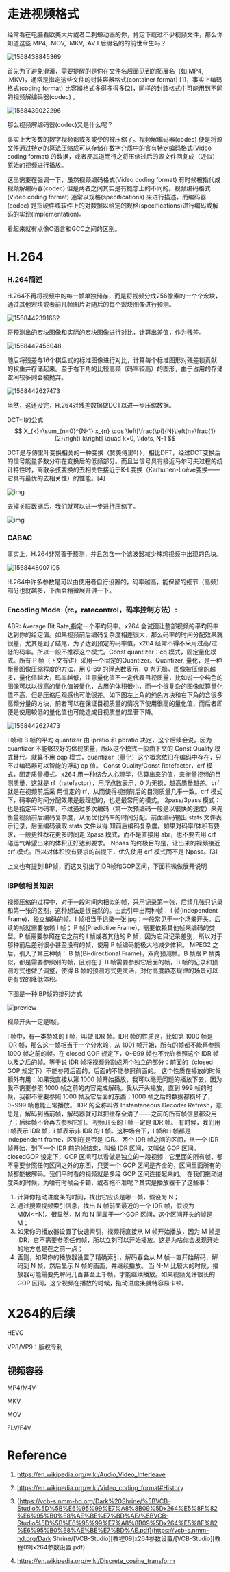 # 走进视频格式

经常看在电脑看欧美大片或者二刺螈动画的你，肯定下载过不少视频文件，那么你知道这些.MP4, .MOV, .MKV, .AV I 后缀名的的前世今生吗？

![1568438845369](assets/1568438845369.png)

首先为了避免混淆，需要提醒的是你在文件名后面见到的拓展名（如.MP4, .MKV)，通常是指定这些文件的封装容器格式(container format) [1]，事实上编码格式(coding format) 比容器格式多得多得多[2]，同样的封装格式中可能用到不同的视频解编码器(codec) 。

![1568439022296](assets/1568439022296.png)

那么视频解编码器(codec)又是什么呢？

事实上大多数的数字视频都或多或少的被压缩了。视频解编码器(codec) 便是将源文件通过特定的算法压缩成可以存储在数字介质中的含有特定编码格式(Video coding format) 的数据，或者反其道而行之将压缩过后的源文件回复成（近似）原始的视频进行播放。

这里需要在强调一下，虽然视频编码格式(Video coding format) 有时候被指代成视频解编码器(codec) 但是两者之间其实是有概念上的不同的。视频编码格式(Video coding format) 通常以规格(specifications) 来进行描述，而编码器(codec) 是指硬件或软件上的对数据以给定的规格(specifications)进行编码或解码的实现(implementation)。

看起来就有点像C语言和GCC之间的区别。

# H.264

### H.264简述

H.264不再将视频中的每一帧单独储存，而是将视频分成256像素的一个个宏块，通过其他宏块或者前几帧图片对随后的每个宏块图像进行预测。

![1568442391662](assets/1568442391662.png)

将预测出的宏块图像和实际的宏块图像进行对比，计算出差值，作为残差。

![1568442456048](assets/1568442456048.png)

随后将残差与16个棋盘式的标准图像进行对比，计算每个标准图形对残差锁贡献的权重并存储起来。至于右下角的比较高频（码率较高）的图形，由于占用的存储空间较多则会被抛弃。

![1568442627473](assets/1568442627473.png)

当然，这还没完，H.264对残差数据做DCT以进一步压缩数据。

DCT-II的公式
$$
X_{k}=\sum_{n=0}^{N-1} x_{n} \cos \left[\frac{\pi}{N}\left(n+\frac{1}{2}\right) k\right] \quad k=0, \ldots, N-1
$$


DCT是与傅里叶变换相关的一种变换（赞美傅里叶），相比DFT，经过DCT变换后的信号能量多数分布在变换后的低频部分。而且当信号具有接近马尔可夫过程的统计特性时，离散余弦变换的去相关性接近于K-L变换（Karhunen-Loève变换——它具有最优的去相关性）的性能。[4]

![img](assets/1024px-Dandelion_clock_quarter_dft_dct.png)

去掉关联数据后，我们就可以进一步进行压缩了。

![img](assets/v2-644724cc3cc531180cd3d71b726d6b7a_b.jpg)

### CABAC

事实上，H.264非常善于预测，并且包含一个滤波器减少辣鸡视频中出现的色块。

![1568448007105](assets/1568448007105.png)

H.264中许多参数是可以由使用者自行设置的，码率越高，能保留的细节（高频）部分也就越多，下面会稍微展开讲一下。



### Encoding Mode（rc，ratecontrol，码率控制方法）:

ABR: Average Bit Rate,指定一个平均码率。x264 会试图让整部视频的平均码率达到你的给定值。如果视频前后编码复杂度相差很大，那么码率的时间分配效果就很差，尤其是到了结尾，为了达到预定的码率值，x264 经常不得不采用过高/过低的码率。所以一般不推荐这个模式。Const quantizer：cq 模式，固定量化模式。所有 P 帧（下文有讲）采用一个固定的Quantizer。Quantizer, 量化，是一种衡量图像压缩程度的方法，用 0-69 的浮点数表示，0 为无损。图像被压缩的越多，量化值越大，码率越低，注意量化值不一定代表目视质量，比如说一个纯色的图像可以以很高的量化值被量化，占用的体积很小，而一个很复杂的图像就算量化值不高，但是压缩后观感也可能很差。如下图左上角的纯色方块和右下角的含很多高频分量的方块，前者可以在保证目视质量的情况下使用很高的量化值，而后者即便是使用较低的量化值也可能造成目视质量的显著下降。

![1568442627473](assets/1568442627473.png)

I 帧和 B 帧的平均 quantizer 由 ipratio 和 pbratio 决定，这个后续会说。因为 quantizer 不能够较好的体现质量，所以这个模式一般由下文的 Const Quality 模式替代。就算不用 cqp 模式，quantizer（量化）这个概念依旧在编码中存在，只不过编码器可以智能的浮动 qp 值。
Const Quality/Const Ratefactor，crf 模式，固定质量模式。x264 用一种结合人心理学，估算出来的值，来衡量视频的目测质量，这就是 rf（ratefactor），用浮点数表示，0 为无损，越高质量越差。crf 就是在视频前后采
用恒定的 rf，从而使得视频前后的目测质量几乎一致。crf 模式下，码率的时间分配效果是最理想的，也是最常用的模式。
2pass/3pass 模式：也是指定平均码率，不过通过多次编码（第一次预编码一般是以很快的速度）来先衡量视频前后编码复杂度，从而优化码率的时间分配。前面编码输出 stats 文件表示记录，后面编码读取 stats 文件以得
知前后编码复杂度。如果对码率/体积有要求，一般更推荐花更多时间走 2pass 模式，而不是直接用 abr，也不要去用 crf 碰运气希望出来的体积正好达到要求。 Npass 的终极目的是，让出来的视频接近 crf 模式。所以对体积没有要求的前提下，优先使用 crf 模式而不是 Npass。[3]

上文也有提到IBP帧，而这又引出了IDR帧和GOP区间，下面稍微做展开说明

### IBP帧相关知识

视频压缩的过程中，对于一段时间内相似的帧，采用记录第一张，后续几张只记录和第一张的区别，这种想法是很自然的。由此引申出两种帧：
I 帧(Independent Frame)，独立编码的帧。I 帧相当于记录一张 jpg；一般常见于一个场景开头。后续的帧就需要依赖 I 帧；
P 帧(Predictive Frame)，需要依赖其他帧来编码的类型。P 帧需要参照在它之前的 I 帧或者其他的 P 帧，因为它只记录差别，所以对于那种前后差别很小甚至没有的帧，使用 P 帧编码能极大地减少体积。
MPEG2 之后，引入了第三种帧：
B 帧(Bi-directional Frame)，双向预测帧。B 帧跟 P 帧类似，都是需要参照别的帧，区别在于 B 帧需要参照它后面的帧，B 帧的记录和预测方式也做了调整，使得 B 帧的预测方式更灵活，对付高度静态规律的场景可以更有效的降低体积。

下图是一种IBP帧的排列方式

![preview](assets/v2-2f5cd00597740d1c1aed424b1ab7efbf_r.jpg)

视频开头一定是I帧。



I 帧中，有一类特殊的 I 帧，叫做 IDR 帧。IDR 帧的性质是，比如第 1000 帧是 IDR 帧，那么这一帧相当于一个分水岭，从 1001 帧开始，所有的帧都不能再参照 1000 帧之前的帧。在 closed GOP 规定下，0~999 帧也不允许参照这个 IDR 帧以及之后的帧。等于说 IDR 帧将视频分割成两个独立的部分：前面的（closed GOP 规定下）不能参照后面的，后面的不能参照前面的。
这个性质在播放的时候额外有用：如果我直接从第 1000 帧开始播放，我可以毫无问题的播放下去，因为我不需要参照 1000 帧之前的内容完成解码。我从开头播放，直到 999 帧的时候，我都不需要参照 1000 帧及它后面的东西；1000 帧之后的数据都损坏了，0~999 帧也能正常播放。
IDR 的全称叫做 Instantaneous Decoder Refresh，意思是，解码到当前帧，解码器就可以把缓存全清了——之前的所有帧信息都没用了；后续帧不会再去参照它们。
视频开头的 I 帧一定是 IDR 帧。
有时候，我们用 I 帧表示 IDR 帧，i 帧表示非 IDR 的 I 帧。这种场合下，I 帧和 i 帧都是 independent frame，区别在是否是 IDR。
两个 IDR 帧之间的区间，从一个 IDR 帧开始，到下一个 IDR 前的帧结束，叫做 IDR 区间，又叫做 GOP 区间。closedGOP 设定下，GOP 区间可以看做是独立的一段视频：它里面的所有帧，都不需要参照任何区间之外的东西，只要一个 GOP 区间是齐全的，区间里面所有的帧都能被解码。我们平时看的视频就是多段 GOP 区间连接起来的。
在我们拖动进度条的时候，为啥有时候会卡顿，或者拖不准呢？其实是播放器干了这些事：

1. 计算你拖动进度条的时间，找出它应该是哪一帧，假设为 N；
2. 通过搜索视频索引信息，找出 N 帧前面最近的一个 IDR 帧，假设为 M(M<=N)。很显然，M 和 N 同属于一个GOP 区间，这个区间开头的帧是 M；
3. 如果你的播放器设置了快速索引，视频将直接从 M 帧开始播放，因为 M 帧是 IDR，它不需要参照任何帧，所以立刻可以开始播放。这是为啥你会发现开始的地方总是在之前一点；
4. 否则，如果你的播放器设置了精确索引，解码器会从 M 帧一直开始解码，解码到 N 帧，然后显示 N 帧的画面，并继续播放。
当 N-M 比较大的时候，播放器可能需要先解码几百甚至上千帧，才能继续播放。如果视频允许很长的 GOP 区间，这个视频在播放的时候，拖动进度条就特容易卡顿。

# X264的后续

HEVC

VP8/VP9：版权专利

## 视频容器

MP4/M4V

MKV

MOV

FLV/F4V





# Reference

1. https://en.wikipedia.org/wiki/Audio_Video_Interleave

2. https://en.wikipedia.org/wiki/Video_coding_format#History
3. [https://vcb-s.nmm-hd.org/Dark%20Shrine/%5BVCB-Studio%5D%5B%E6%95%99%E7%A8%8B09%5Dx264%E5%8F%82%E6%95%B0%E8%AE%BE%E7%BD%AE/%5BVCB-Studio%5D%5B%E6%95%99%E7%A8%8B09%5Dx264%E5%8F%82%E6%95%B0%E8%AE%BE%E7%BD%AE.pdf](https://vcb-s.nmm-hd.org/Dark Shrine/[VCB-Studio][教程09]x264参数设置/[VCB-Studio][教程09]x264参数设置.pdf)
4. https://en.wikipedia.org/wiki/Discrete_cosine_transform